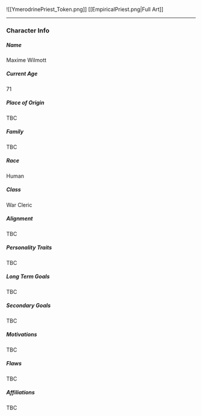 ![[YmerodrinePriest_Token.png]]
[[EmpiricalPriest.png|Full Art]]

---
### Character Info
 
##### Name 
Maxime Wilmott
##### Current Age
71
##### Place of Origin
TBC
##### Family
TBC
##### Race
Human
##### Class
War Cleric
##### Alignment
TBC
##### Personality Traits
TBC
##### Long Term Goals
TBC
##### Secondary Goals
TBC
##### Motivations
TBC
##### Flaws
TBC
##### Affiliations
TBC